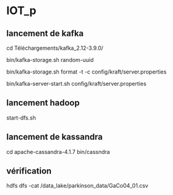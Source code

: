 # IOT_p

## lancement de kafka
cd Téléchargements/kafka_2.12-3.9.0/

bin/kafka-storage.sh random-uuid

bin/kafka-storage.sh format -t <uid> -c config/kraft/server.properties

bin/kafka-server-start.sh config/kraft/server.properties


## lancement hadoop

start-dfs.sh

## lancement de kassandra

cd apache-cassandra-4.1.7
bin/cassndra



## vérification 

hdfs dfs -cat /data_lake/parkinson_data/GaCo04_01.csv
